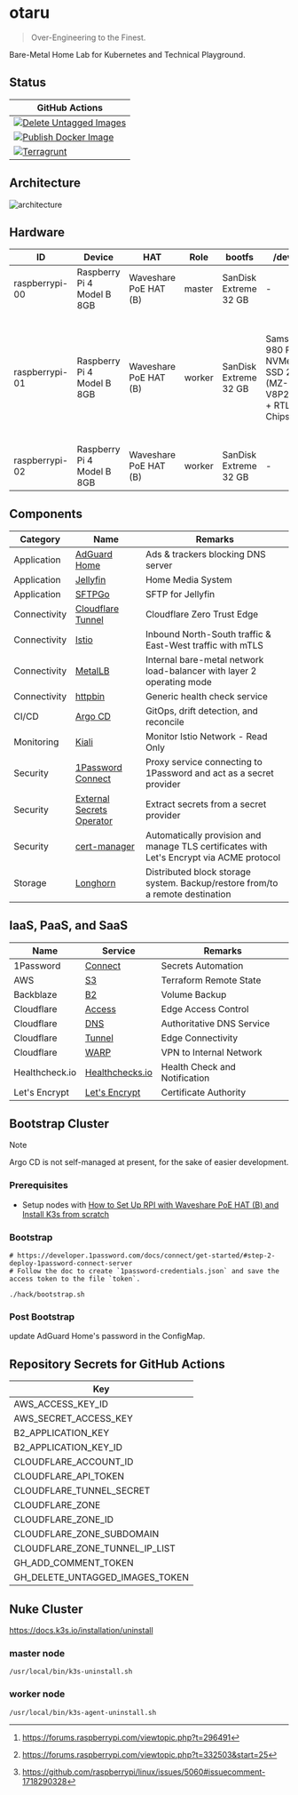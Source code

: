 # otaru

> Over-Engineering to the Finest.

Bare-Metal Home Lab for Kubernetes and Technical Playground.

## Status

| GitHub Actions                                                                                                                                                                                        |
|-------------------------------------------------------------------------------------------------------------------------------------------------------------------------------------------------------|
| [![Delete Untagged Images](https://github.com/siutsin/otaru/actions/workflows/delete-untagged-images.yaml/badge.svg)](https://github.com/siutsin/otaru/actions/workflows/delete-untagged-images.yaml) |
| [![Publish Docker Image](https://github.com/siutsin/otaru/actions/workflows/publish-docker-image.yml/badge.svg)](https://github.com/siutsin/otaru/actions/workflows/publish-docker-image.yml)         |
| [![Terragrunt](https://github.com/siutsin/otaru/actions/workflows/terragrunt.yaml/badge.svg)](https://github.com/siutsin/otaru/actions/workflows/terragrunt.yaml)                                     |

## Architecture

![architecture](https://i.imgur.com/zZpZAF9.png)

## Hardware

| ID             | Device                     | HAT                   | Role   | bootfs                | /dev/sda                                                          | Remarks                                                                                                                      |
|----------------|----------------------------|-----------------------|--------|-----------------------|-------------------------------------------------------------------|------------------------------------------------------------------------------------------------------------------------------|
| raspberrypi-00 | Raspberry Pi 4 Model B 8GB | Waveshare PoE HAT (B) | master | SanDisk Extreme 32 GB | -                                                                 | -                                                                                                                            |
| raspberrypi-01 | Raspberry Pi 4 Model B 8GB | Waveshare PoE HAT (B) | worker | SanDisk Extreme 32 GB | Samsung 980 PRO NVMe™ M.2 SSD 2TB (MZ-V8P2T0BW) + RTL9210 Chipset | NVMe doesn't work well with RPi[^1][^2]. Use the official RPi power adapter and switch to the USB2 port as a workaround[^3]. |
| raspberrypi-02 | Raspberry Pi 4 Model B 8GB | Waveshare PoE HAT (B) | worker | SanDisk Extreme 32 GB | -                                                                 | -                                                                                                                            |

## Components

| Category     | Name                                                                                                | Remarks                                                                                  |
|--------------|-----------------------------------------------------------------------------------------------------|------------------------------------------------------------------------------------------|
| Application  | [AdGuard Home](https://github.com/AdguardTeam/AdGuardHome)                                          | Ads & trackers blocking DNS server                                                       |
| Application  | [Jellyfin](https://jellyfin.org/)                                                                   | Home Media System                                                                        |
| Application  | [SFTPGo](https://github.com/drakkan/sftpgo)                                                         | SFTP for Jellyfin                                                                        |
| Connectivity | [Cloudflare Tunnel](https://developers.cloudflare.com/cloudflare-one/connections/connect-networks/) | Cloudflare Zero Trust Edge                                                               |
| Connectivity | [Istio](https://github.com/istio/istio)                                                             | Inbound North-South traffic & East-West traffic with mTLS                                |
| Connectivity | [MetalLB](https://github.com/metallb/metallb)                                                       | Internal bare-metal network load-balancer with layer 2 operating mode                    |
| Connectivity | [httpbin](https://github.com/Kong/httpbin)                                                          | Generic health check service                                                             |
| CI/CD        | [Argo CD](https://github.com/argoproj/argo-cd)                                                      | GitOps, drift detection, and reconcile                                                   |
| Monitoring   | [Kiali](https://github.com/kiali/kiali)                                                             | Monitor Istio Network - Read Only                                                        |
| Security     | [1Password Connect](https://github.com/1Password/connect)                                           | Proxy service connecting to 1Password and act as a secret provider                       |
| Security     | [External Secrets Operator](https://github.com/external-secrets/external-secrets)                   | Extract secrets from a secret provider                                                   |
| Security     | [cert-manager](https://github.com/cert-manager/cert-manager)                                        | Automatically provision and manage TLS certificates with Let's Encrypt via ACME protocol |
| Storage      | [Longhorn](https://github.com/longhorn/longhorn)                                                    | Distributed block storage system. Backup/restore from/to a remote destination            |

## IaaS, PaaS, and SaaS

| Name           | Service                                                                                    | Remarks                       |
|----------------|--------------------------------------------------------------------------------------------|-------------------------------|
| 1Password      | [Connect](https://developer.1password.com/docs/connect/)                                   | Secrets Automation            |
| AWS            | [S3](https://aws.amazon.com/s3/)                                                           | Terraform Remote State        |
| Backblaze      | [B2](https://www.backblaze.com/cloud-storage)                                              | Volume Backup                 |
| Cloudflare     | [Access](https://developers.cloudflare.com/cloudflare-one/policies/access/)                | Edge Access Control           |
| Cloudflare     | [DNS](https://developers.cloudflare.com/dns/)                                              | Authoritative DNS Service     |
| Cloudflare     | [Tunnel](https://developers.cloudflare.com/cloudflare-one/connections/connect-networks/)   | Edge Connectivity             |
| Cloudflare     | [WARP](https://developers.cloudflare.com/cloudflare-one/connections/connect-devices/warp/) | VPN to Internal Network       |
| Healthcheck.io | [Healthchecks.io](https://healthchecks.io/)                                                | Health Check and Notification |
| Let's Encrypt  | [Let's Encrypt ](https://letsencrypt.org/)                                                 | Certificate Authority         |

## Bootstrap Cluster

> [!NOTE]
> Argo CD is not self-managed at present, for the sake of easier development.

### Prerequisites

- Setup nodes with [How to Set Up RPI with Waveshare PoE HAT (B) and Install K3s from scratch](doc/set_up_rpi.md)

### Bootstrap

```shell
# https://developer.1password.com/docs/connect/get-started/#step-2-deploy-1password-connect-server
# Follow the doc to create `1password-credentials.json` and save the access token to the file `token`.

./hack/bootstrap.sh
```

### Post Bootstrap

update AdGuard Home's password in the ConfigMap.

## Repository Secrets for GitHub Actions

| Key                             |
|---------------------------------|
| AWS_ACCESS_KEY_ID               |
| AWS_SECRET_ACCESS_KEY           |
| B2_APPLICATION_KEY              |
| B2_APPLICATION_KEY_ID           |
| CLOUDFLARE_ACCOUNT_ID           |
| CLOUDFLARE_API_TOKEN            |
| CLOUDFLARE_TUNNEL_SECRET        |
| CLOUDFLARE_ZONE                 |
| CLOUDFLARE_ZONE_ID              |
| CLOUDFLARE_ZONE_SUBDOMAIN       |
| CLOUDFLARE_ZONE_TUNNEL_IP_LIST  |
| GH_ADD_COMMENT_TOKEN            |
| GH_DELETE_UNTAGGED_IMAGES_TOKEN |

## Nuke Cluster

https://docs.k3s.io/installation/uninstall

### master node

```shell
/usr/local/bin/k3s-uninstall.sh
```

### worker node

```shell
/usr/local/bin/k3s-agent-uninstall.sh
```

<!-- Footnotes -->

[^1]: https://forums.raspberrypi.com/viewtopic.php?t=296491

[^2]: https://forums.raspberrypi.com/viewtopic.php?t=332503&start=25

[^3]: https://github.com/raspberrypi/linux/issues/5060#issuecomment-1718290328
